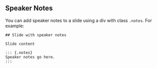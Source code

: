 ## Speaker Notes

You can add speaker notes to a slide using a div with class `.notes`. For example:

```{.markdown}
## Slide with speaker notes

Slide content

::: {.notes}
Speaker notes go here.
:::
```

